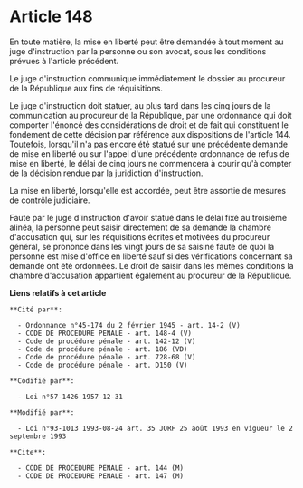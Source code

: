 # Article 148

En toute matière, la mise en liberté peut être demandée à tout moment au juge d'instruction par la personne ou son avocat,
sous les conditions prévues à l'article précédent.

Le juge d'instruction communique immédiatement le dossier au procureur de la République aux fins de réquisitions.

Le juge d'instruction doit statuer, au plus tard dans les cinq jours de la communication au procureur de la République, par
une ordonnance qui doit comporter l'énoncé des considérations de droit et de fait qui constituent le fondement de cette
décision par référence aux dispositions de l'article 144. Toutefois, lorsqu'il n'a pas encore été statué sur une précédente
demande de mise en liberté ou sur l'appel d'une précédente ordonnance de refus de mise en liberté, le délai de cinq jours ne
commencera à courir qu'à compter de la décision rendue par la juridiction d'instruction.

La mise en liberté, lorsqu'elle est accordée, peut être assortie de mesures de contrôle judiciaire.

Faute par le juge d'instruction d'avoir statué dans le délai fixé au troisième alinéa, la personne peut saisir directement de
sa demande la chambre d'accusation qui, sur les réquisitions écrites et motivées du procureur général, se prononce dans les
vingt jours de sa saisine faute de quoi la personne est mise d'office en liberté sauf si des vérifications concernant sa
demande ont été ordonnées. Le droit de saisir dans les mêmes conditions la chambre d'accusation appartient également au
procureur de la République.

**Liens relatifs à cet article**

	**Cité par**:

	  - Ordonnance n°45-174 du 2 février 1945 - art. 14-2 (V)
	  - CODE DE PROCEDURE PENALE - art. 148-4 (V)
	  - Code de procédure pénale - art. 142-12 (V)
	  - Code de procédure pénale - art. 186 (VD)
	  - Code de procédure pénale - art. 728-68 (V)
	  - Code de procédure pénale - art. D150 (V)

	**Codifié par**:

	  - Loi n°57-1426 1957-12-31

	**Modifié par**:

	  - Loi n°93-1013 1993-08-24 art. 35 JORF 25 août 1993 en vigueur le 2 septembre 1993

	**Cite**:

	  - CODE DE PROCEDURE PENALE - art. 144 (M)
	  - CODE DE PROCEDURE PENALE - art. 147 (M)
